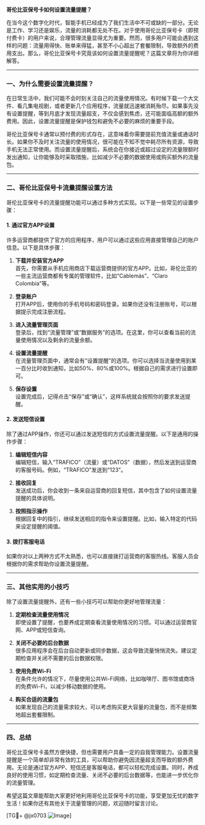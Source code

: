 **哥伦比亚保号卡如何设置流量提醒？**

在当今这个数字化时代，智能手机已经成为了我们生活中不可或缺的一部分。无论是工作、学习还是娱乐，流量的消耗都无处不在。对于使用哥伦比亚保号卡（即预付费卡）的用户来说，合理管理流量显得尤为重要。然而，很多用户可能会遇到这样的问题：流量用得快、账单来得猛，甚至不小心超出了套餐限制，导致额外的费用支出。那么，哥伦比亚保号卡究竟该如何设置流量提醒呢？这篇文章将为你详细解答。

---

### **一、为什么需要设置流量提醒？**

在日常生活中，我们可能不会时刻关注自己的流量使用情况。有时候下载一个大文件、看几集电视剧，或者更新几个应用程序，流量就迅速被消耗殆尽。如果事先没有设置提醒，等到月底才发现流量超支，不仅会感到焦虑，还可能面临高额的额外费用。因此，设置流量提醒是保护钱包和避免不必要的麻烦的重要手段。

哥伦比亚保号卡通常以预付费的形式存在，这意味着你需要提前充值流量或通话时长。如果你不及时关注流量的使用情况，很可能在不知不觉中耗尽所有资源，导致手机无法正常使用。而设置流量提醒后，系统会在你接近或超过设定的流量限额时发出通知，让你能够及时采取措施，比如减少不必要的数据使用或购买额外的流量包。

---

### **二、哥伦比亚保号卡流量提醒设置方法**

哥伦比亚保号卡的流量提醒功能可以通过多种方式实现。以下是一些常见的设置步骤：

#### **1. 通过官方APP设置**
许多运营商都提供了官方的应用程序，用户可以通过这些应用直接管理自己的账户信息。以下是具体步骤：

1. **下载并安装官方APP**  
   首先，你需要从手机应用商店下载运营商提供的官方APP。比如，哥伦比亚的一些主流运营商都有专属的管理软件，比如“Cablemás”、“Claro Colombia”等。

2. **登录账户**  
   打开APP后，使用你的手机号码和密码登录。如果你还没有注册账号，可以根据提示完成注册流程。

3. **进入流量管理页面**  
   登录后，找到“流量管理”或“数据服务”的选项。在这里，你可以查看当前的流量使用情况以及剩余的流量余额。

4. **设置流量提醒**  
   在流量管理页面中，通常会有“设置提醒”的选项。你可以选择当流量使用到某一百分比时收到通知，比如50%、80%或100%。根据自己的需求进行设置即可。

5. **保存设置**  
   设置完成后，记得点击“保存”或“确认”，这样系统就会按照你的要求发送提醒。

#### **2. 发送短信设置**
除了通过APP操作，你还可以通过发送短信的方式设置流量提醒。以下是通用的操作步骤：

1. **编辑短信内容**  
   编辑短信，输入“TRAFICO”（流量）或“DATOS”（数据），然后发送到运营商的客服号码。例如，“TRAFICO”发送到“123”。

2. **接收回复**  
   发送成功后，你会收到一条来自运营商的回复短信，其中包含了如何设置流量提醒的具体说明。

3. **按照指示操作**  
   根据回复中的指引，继续发送相应的指令来设置提醒。比如，输入特定的代码来设定提醒的阈值。

#### **3. 拨打客服电话**
如果你对以上两种方式不太熟悉，也可以直接拨打运营商的客服热线。客服人员会根据你的需求帮助你设置流量提醒。

---

### **三、其他实用的小技巧**

除了设置流量提醒外，还有一些小技巧可以帮助你更好地管理流量：

1. **定期检查流量使用情况**  
   即使设置了提醒，也要养成定期查看流量使用情况的习惯。可以通过运营商官网、APP或短信查询。

2. **关闭不必要的后台数据**  
   很多应用程序会在后台自动更新或同步数据，这会导致流量悄悄流失。建议定期检查并关闭不需要的后台数据权限。

3. **使用免费Wi-Fi**  
   在条件允许的情况下，尽量使用公共Wi-Fi网络，比如咖啡厅、图书馆或商场的免费Wi-Fi，以减少移动数据的使用。

4. **购买合适的流量包**  
   如果发现自己的流量需求较大，可以考虑购买更大容量的流量包，而不是频繁地超出套餐限制。

---

### **四、总结**

哥伦比亚保号卡虽然方便快捷，但也需要用户具备一定的自我管理能力。设置流量提醒是一个简单却非常有效的工具，可以帮助你避免因流量超支而导致的额外费用。无论是通过官方APP、短信还是客服电话，都可以轻松完成设置。同时，养成良好的使用习惯，如定期检查流量、关闭不必要的后台数据等，也能进一步优化你的流量管理。

希望这篇文章能帮助大家更好地利用哥伦比亚保号卡的功能，享受更加无忧的数字生活！如果你还有其他关于流量管理的问题，欢迎随时留言讨论。

[TG💪+ @jx0703 ![Image](https://github.com/user-attachments/assets/dbca1d08-cadb-493c-b0ec-ad6f7a83f270)]